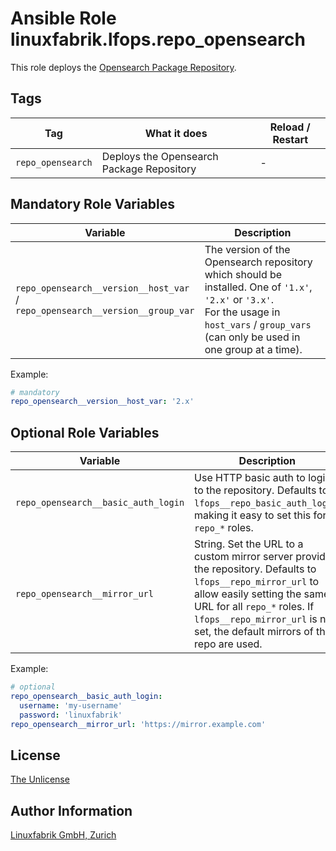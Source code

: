 # Ansible Role linuxfabrik.lfops.repo_opensearch

This role deploys the [Opensearch Package Repository](https://opensearch.org/docs/latest/opensearch/install/rpm/).


## Tags

| Tag            | What it does                           | Reload / Restart |
| ---            | ------------                           | ---------------- |
| `repo_opensearch` | Deploys the Opensearch Package Repository | - |


## Mandatory Role Variables

| Variable | Description |
| -------- | ----------- |
| `repo_opensearch__version__host_var` / <br> `repo_opensearch__version__group_var` | The version of the Opensearch repository which should be installed. One of `'1.x'`, `'2.x'` or `'3.x'`.<br>For the usage in `host_vars` / `group_vars` (can only be used in one group at a time). |

Example:
```yaml
# mandatory
repo_opensearch__version__host_var: '2.x'
```


## Optional Role Variables

| Variable | Description | Default Value |
| -------- | ----------- | ------------- |
| `repo_opensearch__basic_auth_login` | Use HTTP basic auth to login to the repository. Defaults to `lfops__repo_basic_auth_login`, making it easy to set this for all `repo_*` roles. | `{{ lfops__repo_basic_auth_login \| default("") }}` |
| `repo_opensearch__mirror_url` | String. Set the URL to a custom mirror server providing the repository. Defaults to `lfops__repo_mirror_url` to allow easily setting the same URL for all `repo_*` roles. If `lfops__repo_mirror_url` is not set, the default mirrors of the repo are used. | `'{{ lfops__repo_mirror_url | default("") }}'` |

Example:
```yaml
# optional
repo_opensearch__basic_auth_login:
  username: 'my-username'
  password: 'linuxfabrik'
repo_opensearch__mirror_url: 'https://mirror.example.com'
```


## License

[The Unlicense](https://unlicense.org/)


## Author Information

[Linuxfabrik GmbH, Zurich](https://www.linuxfabrik.ch)
